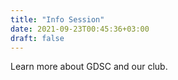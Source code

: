 ```yaml
---
title: "Info Session"
date: 2021-09-23T00:45:36+03:00
draft: false
---
```


Learn more about GDSC and our club.